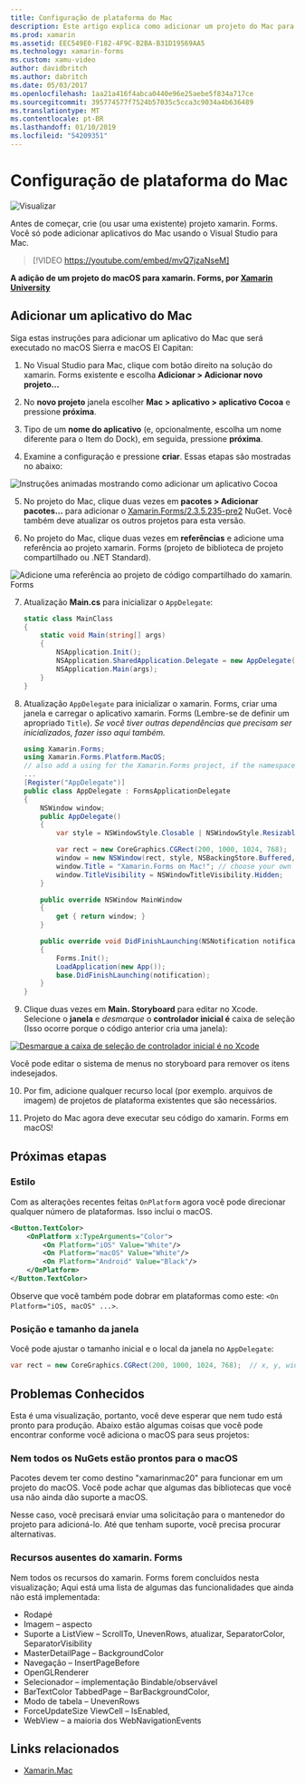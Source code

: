 ```yaml
---
title: Configuração de plataforma do Mac
description: Este artigo explica como adicionar um projeto do Mac para um projeto xamarin. Forms, que produzirá um aplicativo capaz de executar no macOS Sierra e macOS El Capitan.
ms.prod: xamarin
ms.assetid: EEC549E0-F182-4F9C-B2BA-B31D19569AA5
ms.technology: xamarin-forms
ms.custom: xamu-video
author: davidbritch
ms.author: dabritch
ms.date: 05/03/2017
ms.openlocfilehash: 1aa21a416f4abca0440e96e25aebe5f834a717ce
ms.sourcegitcommit: 395774577f7524b57035c5cca3c9034a4b636489
ms.translationtype: MT
ms.contentlocale: pt-BR
ms.lasthandoff: 01/10/2019
ms.locfileid: "54209351"
---
```

# <a name="mac-platform-setup"></a>Configuração de plataforma do Mac

![Visualizar](~/media/shared/preview.png)

Antes de começar, crie (ou usar uma existente) projeto xamarin. Forms.
Você só pode adicionar aplicativos do Mac usando o Visual Studio para Mac.

> [!VIDEO https://youtube.com/embed/mvQ7jzaNseM]

**A adição de um projeto do macOS para xamarin. Forms, por [Xamarin University](https://university.xamarin.com/)**

## <a name="adding-a-mac-app"></a>Adicionar um aplicativo do Mac

Siga estas instruções para adicionar um aplicativo do Mac que será executado no macOS Sierra e macOS El Capitan:

1. No Visual Studio para Mac, clique com botão direito na solução do xamarin. Forms existente e escolha **Adicionar > Adicionar novo projeto...**

2. No **novo projeto** janela escolher **Mac > aplicativo > aplicativo Cocoa** e pressione **próxima**.

3. Tipo de um **nome do aplicativo** (e, opcionalmente, escolha um nome diferente para o Item do Dock), em seguida, pressione **próxima**.

4. Examine a configuração e pressione **criar**. Essas etapas são mostradas no abaixo:

  ![Instruções animadas mostrando como adicionar um aplicativo Cocoa](mac-images/add-macos-proj.gif)

5. No projeto do Mac, clique duas vezes em **pacotes > Adicionar pacotes...**  para adicionar o [Xamarin.Forms/2.3.5.235-pre2](https://www.nuget.org/packages/Xamarin.Forms/2.3.5.235-pre2) NuGet. Você também deve atualizar os outros projetos para esta versão.

6. No projeto do Mac, clique duas vezes em **referências** e adicione uma referência ao projeto xamarin. Forms (projeto de biblioteca de projeto compartilhado ou .NET Standard).

  ![Adicione uma referência ao projeto de código compartilhado do xamarin. Forms](mac-images/references-sml.png)

7. Atualização **Main.cs** para inicializar o `AppDelegate`:

    ```csharp
    static class MainClass
    {
        static void Main(string[] args)
        {
            NSApplication.Init();
            NSApplication.SharedApplication.Delegate = new AppDelegate(); // add this line
            NSApplication.Main(args);
        }
    }
    ```

8. Atualização `AppDelegate` para inicializar o xamarin. Forms, criar uma janela e carregar o aplicativo xamarin. Forms (Lembre-se de definir um apropriado `Title`). _Se você tiver outras dependências que precisam ser inicializados, fazer isso aqui também._

    ```csharp
    using Xamarin.Forms;
    using Xamarin.Forms.Platform.MacOS;
    // also add a using for the Xamarin.Forms project, if the namespace is different to this file
    ...
    [Register("AppDelegate")]
    public class AppDelegate : FormsApplicationDelegate
    {
        NSWindow window;
        public AppDelegate()
        {
            var style = NSWindowStyle.Closable | NSWindowStyle.Resizable | NSWindowStyle.Titled;

            var rect = new CoreGraphics.CGRect(200, 1000, 1024, 768);
            window = new NSWindow(rect, style, NSBackingStore.Buffered, false);
            window.Title = "Xamarin.Forms on Mac!"; // choose your own Title here
            window.TitleVisibility = NSWindowTitleVisibility.Hidden;
        }

        public override NSWindow MainWindow
        {
            get { return window; }
        }

        public override void DidFinishLaunching(NSNotification notification)
        {
            Forms.Init();
            LoadApplication(new App());
            base.DidFinishLaunching(notification); 
        }
    }
    ```

9. Clique duas vezes em **Main. Storyboard** para editar no Xcode. Selecione o **janela** e _desmarque_ o **controlador inicial é** caixa de seleção (Isso ocorre porque o código anterior cria uma janela):

  [![Desmarque a caixa de seleção de controlador inicial é no Xcode](mac-images/xcode-init-controller-sml.png)](mac-images/xcode-init-controller.png#lightbox)

  Você pode editar o sistema de menus no storyboard para remover os itens indesejados.

10. Por fim, adicione qualquer recurso local (por exemplo. arquivos de imagem) de projetos de plataforma existentes que são necessários.

11. Projeto do Mac agora deve executar seu código do xamarin. Forms em macOS!

## <a name="next-steps"></a>Próximas etapas

### <a name="styling"></a>Estilo

Com as alterações recentes feitas `OnPlatform` agora você pode direcionar qualquer número de plataformas. Isso inclui o macOS.

```xml
<Button.TextColor>
    <OnPlatform x:TypeArguments="Color">
        <On Platform="iOS" Value="White"/>
        <On Platform="macOS" Value="White"/>
        <On Platform="Android" Value="Black"/>
    </OnPlatform>
</Button.TextColor>
```

Observe que você também pode dobrar em plataformas como este: `<On Platform="iOS, macOS" ...>`.

### <a name="window-size-and-position"></a>Posição e tamanho da janela

Você pode ajustar o tamanho inicial e o local da janela no `AppDelegate`:

```csharp
var rect = new CoreGraphics.CGRect(200, 1000, 1024, 768);  // x, y, width, height
```

## <a name="known-issues"></a>Problemas Conhecidos

Esta é uma visualização, portanto, você deve esperar que nem tudo está pronto para produção. Abaixo estão algumas coisas que você pode encontrar conforme você adiciona o macOS para seus projetos:

### <a name="not-all-nugets-are-ready-for-macos"></a>Nem todos os NuGets estão prontos para o macOS

Pacotes devem ter como destino "xamarinmac20" para funcionar em um projeto do macOS. Você pode achar que algumas das bibliotecas que você usa não ainda dão suporte a macOS.

Nesse caso, você precisará enviar uma solicitação para o mantenedor do projeto para adicioná-lo. Até que tenham suporte, você precisa procurar alternativas.

### <a name="missing-xamarinforms-features"></a>Recursos ausentes do xamarin. Forms

Nem todos os recursos do xamarin. Forms forem concluídos nesta visualização; Aqui está uma lista de algumas das funcionalidades que ainda não está implementada:

* Rodapé
* Imagem – aspecto
* Suporte a ListView – ScrollTo, UnevenRows, atualizar, SeparatorColor, SeparatorVisibility
* MasterDetailPage – BackgroundColor
* Navegação – InsertPageBefore
* OpenGLRenderer
* Selecionador – implementação Bindable/observável
* BarTextColor TabbedPage – BarBackgroundColor,
* Modo de tabela – UnevenRows
* ForceUpdateSize ViewCell – IsEnabled,
* WebView – a maioria dos WebNavigationEvents


## <a name="related-links"></a>Links relacionados

- [Xamarin.Mac](~/mac/index.yml)
